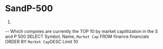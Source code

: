 # SandP-500

1)
-- Which compnies are currently the TOP 10 by market capitlization in the S and P 500
SELECT Symbol, Name, `Market Cap`
FROM finance.financials
ORDER BY `Market Cap`DESC
Limit 10
